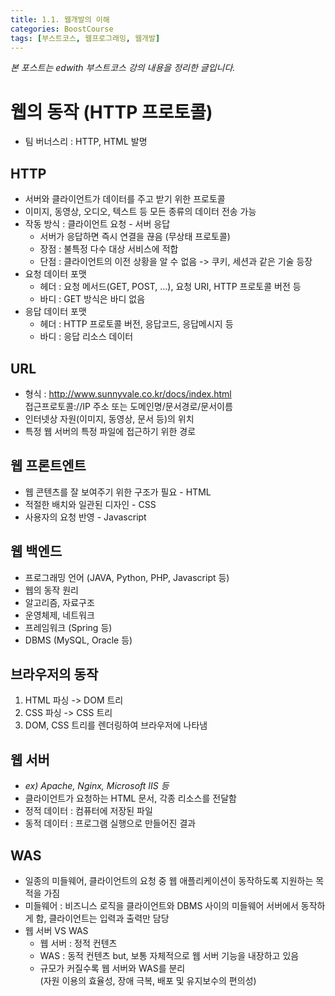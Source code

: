 ```yaml
---
title: 1.1. 웹개발의 이해
categories: BoostCourse
tags: [부스트코스, 웹프로그래밍, 웹개발]
---
```

*본 포스트는 edwith 부스트코스 강의 내용을 정리한 글입니다.*

# 웹의 동작 (HTTP 프로토콜)
- 팀 버너스리 : HTTP, HTML 발명

## HTTP
- 서버와 클라이언트가 데이터를 주고 받기 위한 프로토콜
- 이미지, 동영상, 오디오, 텍스트 등 모든 종류의 데이터 전송 가능
- 작동 방식 : 클라이언트 요청 - 서버 응답
    - 서버가 응답하면 즉시 연결을 끊음 (무상태 프로토콜)
    - 장점 : 불특정 다수 대상 서비스에 적합
    - 단점 : 클라이언트의 이전 상황을 알 수 없음 -> 쿠키, 세션과 같은 기술 등장
- 요청 데이터 포맷
    - 헤더 : 요청 메서드(GET, POST, ...), 요청 URI,  HTTP 프로토콜 버전 등
    - 바디 : GET 방식은 바디 없음
- 응답 데이터 포맷
    - 헤더 : HTTP 프로토콜 버전, 응답코드, 응답메시지 등
    - 바디 : 응답 리소스 데이터
    
## URL
- 형식 : http://www.sunnyvale.co.kr/docs/index.html  
접근프로토콜://IP 주소 또는 도메인명/문서경로/문서이름
- 인터넷상 자원(이미지, 동영상, 문서 등)의 위치
- 특정 웹 서버의 특정 파일에 접근하기 위한 경로

## 웹 프론트엔트
- 웹 콘텐츠를 잘 보여주기 위한 구조가 필요 - HTML
- 적절한 배치와 일관된 디자인 - CSS
- 사용자의 요청 반영 - Javascript

## 웹 백엔드
- 프로그래밍 언어 (JAVA, Python, PHP, Javascript 등)
- 웹의 동작 원리
- 알고리즘, 자료구조
- 운영체제, 네트워크
- 프레임워크 (Spring 등)
- DBMS (MySQL, Oracle 등)

## 브라우저의 동작
1. HTML 파싱 -> DOM 트리
2. CSS 파싱 -> CSS 트리
3. DOM, CSS 트리를 렌더링하여 브라우저에 나타냄

## 웹 서버
- *ex) Apache, Nginx, Microsoft IIS 등*
- 클라이언트가 요청하는 HTML 문서, 각종 리소스를 전달함  
- 정적 데이터 : 컴퓨터에 저장된 파일  
- 동적 데이터 : 프로그램 실행으로 만들어진 결과

## WAS
- 일종의 미들웨어, 클라이언트의 요청 중 웹 애플리케이션이 동작하도록 지원하는 목적을 가짐  
- 미들웨어 : 비즈니스 로직을 클라이언트와 DBMS 사이의 미들웨어 서버에서 동작하게 함, 클라이언트는 입력과 출력만 담당
- 웹 서버 VS WAS
    - 웹 서버 : 정적 컨텐츠
    - WAS : 동적 컨텐츠 but, 보통 자체적으로 웹 서버 기능을 내장하고 있음
    - 규모가 커질수록 웹 서버와 WAS를 분리  
    (자원 이용의 효율성, 장애 극복, 배포 및 유지보수의 편의성)
